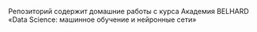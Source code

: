 Репозиторий содержит домашние работы с курса Академия BELHARD «Data Science: машинное обучение и нейронные сети»

